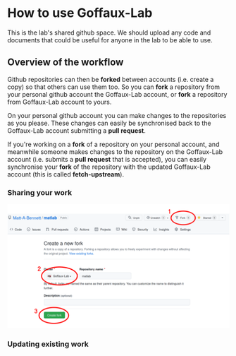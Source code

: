# How to use Goffaux-Lab
This is the lab's shared github space. We should upload any code and documents
that could be useful for anyone in the lab to be able to use.

## Overview of the workflow
Github repositories can then be **forked** between accounts (i.e. create a
copy) so that others can use them too. So you can **fork** a repository from
your personal github account the Goffaux-Lab account, or **fork** a repository
from Goffaux-Lab account to yours.

On your personal github account you can make changes to the repositories as you
please. These changes can easily be synchronised back to the Goffaux-Lab
account submitting a **pull request**.

If you're working on a **fork** of a repository on your personal account, and
meanwhile someone makes changes to the repository on the Goffaux-Lab account
(i.e. submits a **pull request** that is accepted), you can easily synchronise
your **fork** of the repository with the updated Goffaux-Lab account (this is
called **fetch-upstream**).

### Sharing your work

![fork_from_personal_to_lab](images/fork_from_personal_to_lab.png)

### Updating existing work
